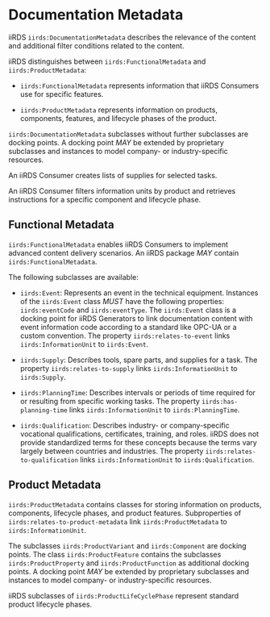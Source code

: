 
# Documentation Metadata
iiRDS `iirds:DocumentationMetadata` describes the relevance of the content and additional filter conditions related to the content. 

iiRDS distinguishes between `iirds:FunctionalMetadata` and `iirds:ProductMetadata`:

- `iirds:FunctionalMetadata` represents information that iiRDS Consumers use for specific features.

- `iirds:ProductMetadata` represents information on products, components, features, and lifecycle phases of the product. 


`iirds:DocumentationMetadata` subclasses without further subclasses are docking points. A docking point <em title="MAY in RFC 2119 context" class="rfc2119">MAY</em> be extended by proprietary subclasses and instances to model company- or industry-specific resources.

<aside class="example" title="Examples of documentation metadata use cases">

An iiRDS Consumer creates lists of supplies for selected tasks.

An iiRDS Consumer filters information units by product and retrieves instructions for a specific component and lifecycle phase.

</aside>

## Functional Metadata
`iirds:FunctionalMetadata` enables iiRDS Consumers to implement advanced content delivery scenarios\. An iiRDS package <em title="MAY in RFC 2119 context" class="rfc2119">MAY</em> contain `iirds:FunctionalMetadata`.

The following subclasses are available:

-   `iirds:Event`: Represents an event in the technical equipment. Instances of the `iirds:Event` class <em title="MUST in RFC 2119 context" class="rfc2119">MUST</em> have the following properties: `iirds:eventCode` and `iirds:eventType`. 
    The `iirds:Event` class is a docking point for iiRDS Generators to link documentation content with event information code according to a standard like OPC\-UA or a custom convention.
    The property `iirds:relates-to-event` links `iirds:InformationUnit` to `iirds:Event`.

-   `iirds:Supply`: Describes tools, spare parts, and supplies for a task.
    The property `iirds:relates-to-supply` links `iirds:InformationUnit` to `iirds:Supply`.

-   `iirds:PlanningTime`: Describes intervals or periods of time required for or resulting from specific working tasks. 
    The property `iirds:has-planning-time` links `iirds:InformationUnit` to `iirds:PlanningTime`.

-   `iirds:Qualification`: Describes industry- or company-specific vocational qualifications, certificates, training, and roles. 
iiRDS does not provide standardized terms for these concepts because the terms vary largely between countries and industries.
    The property `iirds:relates-to-qualification` links `iirds:InformationUnit` to `iirds:Qualification`.

## Product Metadata
`iirds:ProductMetadata` contains classes for storing information on products, components, lifecycle phases, and product features\. Subproperties of  `iirds:relates-to-product-metadata` link `iirds:ProductMetadata` to `iirds:InformationUnit`.

The subclasses  `iirds:ProductVariant` and  `iirds:Component` are docking points. The class `iirds:ProductFeature` contains the subclasses `iirds:ProductProperty` and `iirds:ProductFunction` as additional docking points. A docking point <em title="MAY in RFC 2119 context" class="rfc2119">MAY</em> be extended by proprietary subclasses and instances to model company- or industry-specific resources. 

iiRDS subclasses of `iirds:ProductLifeCyclePhase` represent standard product lifecycle phases.
